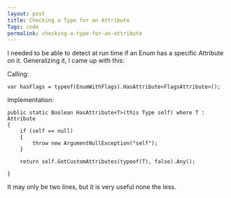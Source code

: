 ```yaml
---
layout: post
title: Checking a Type for an Attribute
Tags: code
permalink: checking-a-type-for-an-attribute
---
```


I needed to be able to detect at run time if an Enum has a specific Attribute on it.  Generalizing it, I came up with this:

Calling:

	var hasFlags = typeof(EnumWithFlags).HasAttribute<FlagsAttribute>();

Implementation:

	public static Boolean HasAttribute<T>(this Type self) where T : Attribute
	{
		if (self == null) 
		{
			throw new ArgumentNullException("self");
		}

		return self.GetCustomAttributes(typeof(T), false).Any();

	}

It may only be two lines, but it is very useful none the less.